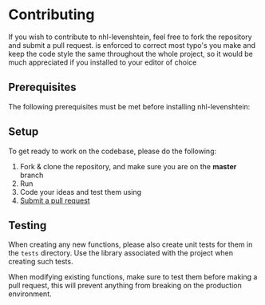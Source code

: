 # Contributing

If you wish to contribute to nhl-levenshtein, feel free to fork the repository and submit a pull request.
 is enforced to correct most typo's you make and keep the code style the same throughout the whole project,
so it would be much appreciated if you installed  to your editor of choice

## Prerequisites
The following prerequisites must be met before installing nhl-levenshtein:


## Setup
To get ready to work on the codebase, please do the following:

1. Fork & clone the repository, and make sure you are on the **master** branch
2. Run 
3. Code your ideas and test them using 
4. [Submit a pull request](https://github.com/wessel/nhl-levenshtein/compare)

## Testing
When creating any new functions, please also create unit tests for them in the `tests` directory.
Use the library associated with the project when creating such tests.

When modifying existing functions, make sure to test them before making a pull request, this will prevent
anything from breaking on the production environment.
